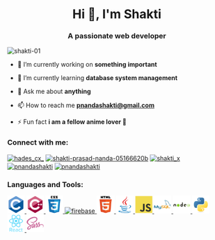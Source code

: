 <h1 align="center">Hi 👋, I'm Shakti</h1>
<h3 align="center">A passionate web developer</h3>

<p align="left"> <img src="https://komarev.com/ghpvc/?username=shakti-01&label=Profile%20views&color=0e75b6&style=flat" alt="shakti-01" /> </p>

- 🔭 I’m currently working on **something important**

- 🌱 I’m currently learning **database system management**

- 💬 Ask me about **anything**

- 📫 How to reach me **pnandashakti@gmail.com**

- ⚡ Fun fact **i am a fellow anime lover :star_struck:**

<h3 align="left">Connect with me:</h3>
<p align="left">
<a href="https://twitter.com/hades_cx_" target="blank"><img align="center" src="https://raw.githubusercontent.com/rahuldkjain/github-profile-readme-generator/master/src/images/icons/Social/twitter.svg" alt="hades_cx_" height="30" width="40" /></a>
<a href="https://linkedin.com/in/shakti-prasad-nanda-05166620b" target="blank"><img align="center" src="https://raw.githubusercontent.com/rahuldkjain/github-profile-readme-generator/master/src/images/icons/Social/linked-in-alt.svg" alt="shakti-prasad-nanda-05166620b" height="30" width="40" /></a>
<a href="https://www.codechef.com/users/shakti_x" target="blank"><img align="center" src="https://cdn.jsdelivr.net/npm/simple-icons@3.1.0/icons/codechef.svg" alt="shakti_x" height="30" width="40" /></a>
<a href="https://www.leetcode.com/pnandashakti" target="blank"><img align="center" src="https://raw.githubusercontent.com/rahuldkjain/github-profile-readme-generator/master/src/images/icons/Social/leet-code.svg" alt="pnandashakti" height="30" width="40" /></a>
<a href="https://auth.geeksforgeeks.org/user/pnandashakti" target="blank"><img align="center" src="https://raw.githubusercontent.com/rahuldkjain/github-profile-readme-generator/master/src/images/icons/Social/geeks-for-geeks.svg" alt="pnandashakti" height="30" width="40" /></a>
</p>

<h3 align="left">Languages and Tools:</h3>
<p align="left"> <a href="https://www.cprogramming.com/" target="_blank"> <img src="https://raw.githubusercontent.com/devicons/devicon/master/icons/c/c-original.svg" alt="c" width="40" height="40"/> </a> <a href="https://www.w3schools.com/cpp/" target="_blank"> <img src="https://raw.githubusercontent.com/devicons/devicon/master/icons/cplusplus/cplusplus-original.svg" alt="cplusplus" width="40" height="40"/> </a> <a href="https://www.w3schools.com/css/" target="_blank"> <img src="https://raw.githubusercontent.com/devicons/devicon/master/icons/css3/css3-original-wordmark.svg" alt="css3" width="40" height="40"/> </a> <a href="https://firebase.google.com/" target="_blank"> <img src="https://www.vectorlogo.zone/logos/firebase/firebase-icon.svg" alt="firebase" width="40" height="40"/> </a> <a href="https://www.w3.org/html/" target="_blank"> <img src="https://raw.githubusercontent.com/devicons/devicon/master/icons/html5/html5-original-wordmark.svg" alt="html5" width="40" height="40"/> </a> <a href="https://www.java.com" target="_blank"> <img src="https://raw.githubusercontent.com/devicons/devicon/master/icons/java/java-original.svg" alt="java" width="40" height="40"/> </a> <a href="https://developer.mozilla.org/en-US/docs/Web/JavaScript" target="_blank"> <img src="https://raw.githubusercontent.com/devicons/devicon/master/icons/javascript/javascript-original.svg" alt="javascript" width="40" height="40"/> </a> <a href="https://www.mysql.com/" target="_blank"> <img src="https://raw.githubusercontent.com/devicons/devicon/master/icons/mysql/mysql-original-wordmark.svg" alt="mysql" width="40" height="40"/> </a> <a href="https://nodejs.org" target="_blank"> <img src="https://raw.githubusercontent.com/devicons/devicon/master/icons/nodejs/nodejs-original-wordmark.svg" alt="nodejs" width="40" height="40"/> </a> <a href="https://www.python.org" target="_blank"> <img src="https://raw.githubusercontent.com/devicons/devicon/master/icons/python/python-original.svg" alt="python" width="40" height="40"/> </a> <a href="https://reactjs.org/" target="_blank"> <img src="https://raw.githubusercontent.com/devicons/devicon/master/icons/react/react-original-wordmark.svg" alt="react" width="40" height="40"/> </a> <a href="https://sass-lang.com" target="_blank"> <img src="https://raw.githubusercontent.com/devicons/devicon/master/icons/sass/sass-original.svg" alt="sass" width="40" height="40"/> </a> </p>
<!--
<p><img align="left" src="https://github-readme-stats.vercel.app/api/top-langs?username=shakti-01&show_icons=true&theme=highcontrast&locale=en&layout=compact" alt="shakti-01" /></p>

<p>&nbsp;<img align="center" src="https://github-readme-stats.vercel.app/api?username=shakti-01&count_private=true&show_icons=true&theme=highcontrast&locale=en" alt="shakti-01" /></p>
-->
<!--
![Shakti's GitHub stats](https://github-readme-stats.vercel.app/api?username=shakti-01&show_icons=true&count_private=true&theme=midnight-purple)

[![Top Langs](https://github-readme-stats.vercel.app/api/top-langs/?username=shakti-01&theme=midnight-purple)](https://github.com/shakti-01/github-readme-stats)

-->
